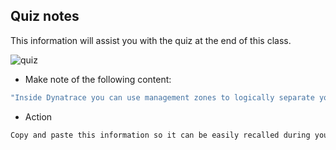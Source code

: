 ## Quiz notes

This information will assist you with the quiz at the end of this class.

![quiz](../../assets/images/quiz.png)

- Make note of the following content:

```bash
"Inside Dynatrace you can use management zones to logically separate your environment"
```

- Action
```bash
Copy and paste this information so it can be easily recalled during your class quiz.
```


